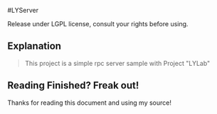 #LYServer

Release under LGPL license, consult your rights before using.

## Explanation
>
>This project is a simple rpc server sample with Project "LYLab"
>

## Reading Finished? Freak out!
Thanks for reading this document and using my source!